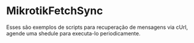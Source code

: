 # MikrotikFetchSync

Esses são exemplos de scripts para recuperação de mensagens via cUrl, agende uma shedule para executa-lo periodicamente.
